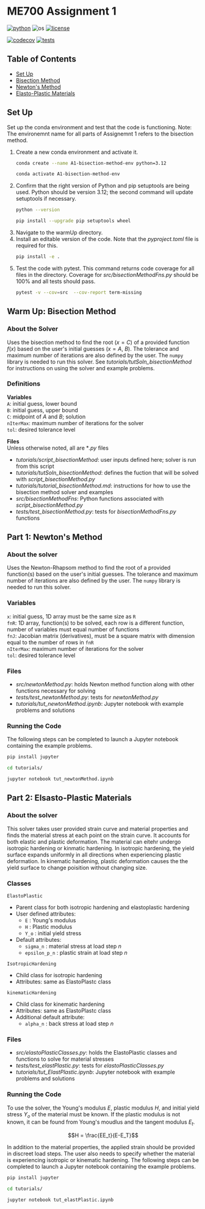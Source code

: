 # ME700 Assignment 1

[![python](https://img.shields.io/badge/python-3.12-blue.svg)](https://www.python.org/)
![os](https://img.shields.io/badge/os-ubuntu%20|%20macos%20|%20windows-blue.svg)
[![license](https://img.shields.io/badge/license-MIT-green.svg)](https://github.com/sandialabs/sibl#license)

[![codecov](https://codecov.io/gh/rebshannon/ME700-ASSIGNMENT1/graph/badge.svg?token=S3ZCVIAW6K)](https://codecov.io/gh/rebshannon/ME700-ASSIGNMENT1)
[![tests](https://github.com/rebshannon/ME700-ASSIGNMENT1/actions/workflows/test.yml/badge.svg)](https://github.com/rebshannon/ME700-ASSIGNMENT1/actions)



## Table of Contents

* [Set Up](#setup)
* [Bisection Method](#bim)
* [Newton's Method](#newt)
* [Elasto-Plastic Materials](#elast)

## Set Up <a name=setup></a>
Set up the conda environment and test that the code is functioning. Note: The environemnt name for all parts of Assignemnt 1 refers to the bisection method.  

1. Create a new conda environment and activate it.  
    ```bash 
    conda create --name A1-bisection-method-env python=3.12
    ```
    ```bash
    conda activate A1-bisection-method-env
    ``` 
2. Confirm that the right version of Python and pip setuptools are being used. Python should be version 3.12; the second command will update setuptools if necessary.  
    ```bash
    python --version
    ```
    ```bash
    pip install --upgrade pip setuptools wheel
    ```
3. Navigate to the warmUp directory.  
4. Install an editable version of the code. Note that the *pyproject.toml* file is required for this.  
    ```bash
    pip install -e .
    ```
5. Test the code with pytest. This command returns code coverage for all files in the directory. Coverage for *src/bisectionMethodFns.py* should be 100% and all tests should pass.  
    ```bash
    pytest -v --cov=src  --cov-report term-missing
    ```

## Warm Up: Bisection Method <a name="bim"></a>

### About the Solver

Uses the bisection method to find the root $(x = C)$ of a provided function $f(x)$ based on the user's initial guesses $(x = A,~B)$. The tolerance and maximum number of iterations are also defined by the user. The `numpy` library is needed to run this solver. See *tutorials/tutSoln_bisectionMethod* for instructions on using the solver and example problems.

### Definitions

__Variables__  
`A`: initial guess, lower bound  
`B`: initial guess, upper bound  
`C`: midpoint of $A$ and $B$; solution  
`nIterMax`: maximum number of iterations for the solver  
`tol`: desired tolerance level

__Files__  
Unless otherwise noted, all are **.py* files  
* *tutorials/script_bisectionMethod*: user inputs defined here; solver is run from this script  
* *tutorials/tutSoln_bisectionMethod*: defines the fuction that will be solved with *script_bisectionMethod.py* 
* *tutorials/tutorial_bisectionMethod.md*: instructions for how to use the bisection method solver and examples
* *src/bisectionMethodFns*: Python functions associated with *script_bisectionMethod.py*  
* *tests/test_bisectionMethod.py*: tests for *bisectionMethodFns.py* functions  
 
## Part 1: Newton's Method <a name="newt"></a>

### About the solver

Uses the Newton-Rhapsom method to find the root of a provided function(s) based on the user's initial guesses. The tolerance and maximum number of iterations are also defined by the user. The `numpy` library is needed to run this solver. 

### Variables

`x`: initial guess, 1D array must be the same size as `R`  
`fnR`: 1D array, function(s) to be solved, each row is a different function, number of variables must equal number of functions  
`fnJ`: Jacobian matrix (derivatives), must be a square matrix with dimension equal to the number of rows in `fnR`  
`nIterMax`: maximum number of iterations for the solver  
`tol`: desired tolerance level  

### Files

* *src/newtonMethod.py*: holds Newton method function along with other functions necessary for solving
* *tests/test_newtonMethod.py*: tests for *newtonMethod.py*
* *tutorials/tut_newtonMethod.ipynb*: Jupyter notebook with example problems and solutions

### Running the Code

The following steps can be completed to launch a Jupyter notebook containing the example problems.

```bash
pip install jupyter
```
```bash
cd tutorials/
```
```bash
jupyter notebook tut_newtonMethod.ipynb
```

## Part 2: Elsasto-Plastic Materials <a name="elasto"></a>

### About the solver

This solver takes user provided strain curve and material properties and finds the material stress at each point on the strain curve. It accounts for both elastic and plastic deformation. The material can eitehr undergo isotropic hardening or kinmatic hardening. In isotropic hardening, the yield surface expands uniformly in all directions when experiencing plastic deformation. In kinematic hardening, plastic deformation causes the the yield surface to change poisition without changing size.

### Classes

`ElastoPlastic`  
* Parent class for both isotropic hardening and elastoplastic hardening  
* User defined attributes:  
    * `E` :  Young's modulus
    * `H` : Plastic modulus
    * `Y_o` : initial yield stress
* Default attributes:
    * `sigma_n` : material stress at load step _n_
    *  `epsilon_p_n` : plastic strain at load step _n_

`IsotropicHardening`
* Child class for isotropic hardening
* Attributes: same as ElastoPlastc class

`kinematicHardening`
* Child class for kinematic hardening
* Attributes: same as ElastoPlastc class
* Additional default attribute: 
    * `alpha_n` : back stress at load step _n_


### Files

* *src/elastoPlasticClasses.py*: holds the ElastoPlastic classes and functions to solve for material stresses
* *tests/test_elastPlastic.py*: tests for *elastoPlasticClasses.py*
* *tutorials/tut_ElastPlastic.ipynb*: Jupyter notebook with example problems and solutions

### Running the Code

To use the solver, the Young's modulus $E$, plastic modulus $H$, and initial yield stress $Y_o$ of the material must be known. If the plastic modulus is not known, it can be found from Young's moudlus and the tangent modulus $E_t$.

$$H = \frac{EE_t}{E-E_T}$$   

In addition to the material properties, the applied strain should be provided in discreet load steps. The user also needs to specify whether the material is experiencing isotropic or kinematic hardening. The following steps can be completed to launch a Jupyter notebook containing the example problems.

```bash
pip install jupyter
```
```bash
cd tutorials/
```
```bash
jupyter notebook tut_elastPlastic.ipynb
```
